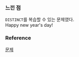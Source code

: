 ### 느낀 점
`DISTINCT`를 복습할 수 있는 문제였다.<br>
Happy new year's day!

### Reference
[문제](https://www.hackerrank.com/challenges/weather-observation-station-3/problem?isFullScreen=true)<br>